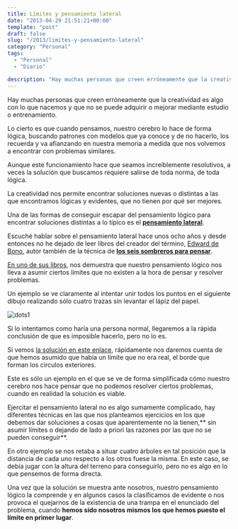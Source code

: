 ```yaml
---
title: Límites y pensamiento lateral
date: "2013-04-29 21:51:21+00:00"
template: "post"
draft: false
slug: "/2013/limites-y-pensamiento-lateral"
category: "Personal"
tags:
  - "Personal"
  - "Diario"

description: "Hay muchas personas que creen erróneamente que la creatividad es algo con lo que nacemos y que no se puede adquirir o mejorar mediante estudio o entrenamiento."
---
```


Hay muchas personas que creen erróneamente que la creatividad es algo con lo que nacemos y que no se puede adquirir o mejorar mediante estudio o entrenamiento.

Lo cierto es que cuando pensamos, nuestro cerebro lo hace de forma lógica, buscando patrones con modelos que ya conoce y de no hacerlo, los recuerda y va afianzando en nuestra memoria a medida que nos volvemos a encontrar con problemas similares.

Aunque este funcionamiento hace que seamos increíblemente resolutivos, a veces la solución que buscamos requiere salirse de toda norma, de toda lógica.

La creatividad nos permite encontrar soluciones nuevas o distintas a las que encontramos lógicas y evidentes, que no tienen por qué ser mejores.

Una de las formas de conseguir escapar del pensamiento lógico para encontrar soluciones distintas a lo típico es el **[pensamiento lateral](http://es.wikipedia.org/wiki/Pensamiento_lateral)**.

Escuché hablar sobre el pensamiento lateral hace unos ocho años y desde entonces no he dejado de leer libros del creador del término, [Edward de Bono](http://es.wikipedia.org/wiki/Edward_de_Bono), autor también de la técnica de **[los seis sombreros para pensar](http://asiermarques.com/2007/los-6-sombreros-para-pensar-de-edward-de-bono/)**.

[En uno de sus libros](http://www.amazon.com/Lateral-Thinking-Creativity-Perennial-Library/dp/0060903252/ref=sr_1_1?ie=UTF8&qid=1367272262&sr=8-1&keywords=lateral+thinking), nos demuestra que nuestro pensamiento lógico nos lleva a asumir ciertos límites que no existen a la hora de pensar y resolver problemas.

Un ejemplo se ve claramente al intentar unir todos los puntos en el siguiente dibujo realizando sólo cuatro trazas sin levantar el lápiz del papel.

![dots1](/media/dots1.jpg)

Si lo intentamos como haría una persona normal, llegaremos a la rápida conclusión de que es imposible hacerlo, pero no lo es.

Si vemos [la solución en este enlace](http://asiermarques.com/wp-content/uploads/2013/04/dots_sol.jpg), rápidamente nos daremos cuenta de que hemos asumido que había un límite que no era real, el borde que forman los círculos exteriores.

Este es sólo un ejemplo en el que se ve de forma simplificada cómo nuestro cerebro nos hace pensar que no podemos resolver ciertos problemas, cuando en realidad la solución es viable.

Ejercitar el pensamiento lateral no es algo sumamente complicado, hay diferentes técnicas en las que nos planteamos ejercicios en los que debemos dar soluciones a cosas que aparentemente no la tienen,** sin asumir límites o dejando de lado a priori las razones por las que no se pueden conseguir**.

En otro ejemplo se nos retaba a situar cuatro árboles en tal posición que la distancia de cada uno respecto a los otros fuese la misma. En este caso, se debía jugar con la altura del terreno para conseguirlo, pero no es algo en lo que pensemos de forma directa.

Una vez que la solución se muestra ante nosotros, nuestro pensamiento lógico la comprende y en algunos casos la clasificamos de evidente o nos provoca el quejarnos de la existencia de una trampa en el enunciado del problema, cuando **hemos sido nosotros mismos los que hemos puesto el límite en primer lugar**.
